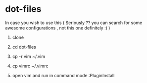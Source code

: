 dot-files
=========

In case you wish to use this ( Seriously ?? you can search for some awesome configurations , not this one definitely :) )

1) clone 

2) cd dot-files 

3) cp -r vim ~/.vim 

4) cp vimrc ~/.vimrc 

5) open vim and run in command mode :PluginInstall 
